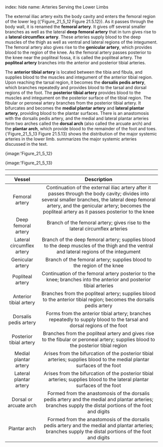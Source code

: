 index: hide
name: Arteries Serving the Lower Limbs

The external iliac artery exits the body cavity and enters the femoral region of the lower leg ({'Figure_21_5_12 Figure 21.5.12}). As it passes through the body wall, it is renamed the  **femoral artery**. It gives off several smaller branches as well as the lateral  **deep femoral artery** that in turn gives rise to a  **lateral circumflex artery**. These arteries supply blood to the deep muscles of the thigh as well as ventral and lateral regions of the integument. The femoral artery also gives rise to the  **genicular artery**, which provides blood to the region of the knee. As the femoral artery passes posterior to the knee near the popliteal fossa, it is called the popliteal artery. The  **popliteal artery** branches into the anterior and posterior tibial arteries.

The  **anterior tibial artery** is located between the tibia and fibula, and supplies blood to the muscles and integument of the anterior tibial region. Upon reaching the tarsal region, it becomes the  **dorsalis pedis artery**, which branches repeatedly and provides blood to the tarsal and dorsal regions of the foot. The  **posterior tibial artery** provides blood to the muscles and integument on the posterior surface of the tibial region. The fibular or peroneal artery branches from the posterior tibial artery. It bifurcates and becomes the  **medial plantar artery** and  **lateral plantar artery**, providing blood to the plantar surfaces. There is an anastomosis with the dorsalis pedis artery, and the medial and lateral plantar arteries form two arches called the  **dorsal arch** (also called the arcuate arch) and the  **plantar arch**, which provide blood to the remainder of the foot and toes. {'Figure_21_5_13 Figure 21.5.13} shows the distribution of the major systemic arteries in the lower limb.  summarizes the major systemic arteries discussed in the text.


{image:'Figure_21_5_12}
        


{image:'Figure_21_5_13}
        


****

| Vessel | Description |
|:-:|:-:|
| Femoral artery | Continuation of the external iliac artery after it passes through the body cavity; divides into several smaller branches, the lateral deep femoral artery, and the genicular artery; becomes the popliteal artery as it passes posterior to the knee |
| Deep femoral artery | Branch of the femoral artery; gives rise to the lateral circumflex arteries |
| Lateral circumflex artery | Branch of the deep femoral artery; supplies blood to the deep muscles of the thigh and the ventral and lateral regions of the integument |
| Genicular artery | Branch of the femoral artery; supplies blood to the region of the knee |
| Popliteal artery | Continuation of the femoral artery posterior to the knee; branches into the anterior and posterior tibial arteries |
| Anterior tibial artery | Branches from the popliteal artery; supplies blood to the anterior tibial region; becomes the dorsalis pedis artery |
| Dorsalis pedis artery | Forms from the anterior tibial artery; branches repeatedly to supply blood to the tarsal and dorsal regions of the foot |
| Posterior tibial artery | Branches from the popliteal artery and gives rise to the fibular or peroneal artery; supplies blood to the posterior tibial region |
| Medial plantar artery | Arises from the bifurcation of the posterior tibial arteries; supplies blood to the medial plantar surfaces of the foot |
| Lateral plantar artery | Arises from the bifurcation of the posterior tibial arteries; supplies blood to the lateral plantar surfaces of the foot |
| Dorsal or arcuate arch | Formed from the anastomosis of the dorsalis pedis artery and the medial and plantar arteries; branches supply the distal portions of the foot and digits |
| Plantar arch | Formed from the anastomosis of the dorsalis pedis artery and the medial and plantar arteries; branches supply the distal portions of the foot and digits |
    
